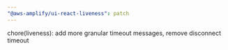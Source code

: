 ```yaml
---
"@aws-amplify/ui-react-liveness": patch
---
```


chore(liveness): add more granular timeout messages, remove disconnect timeout
